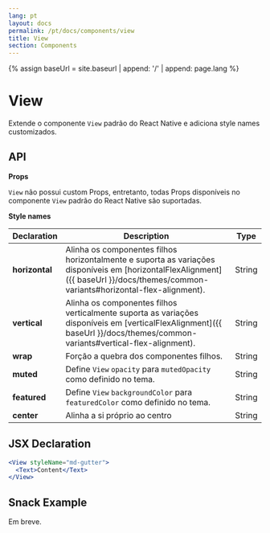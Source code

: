 ```yaml
---
lang: pt
layout: docs
permalink: /pt/docs/components/view
title: View
section: Components
---
```

{% assign baseUrl = site.baseurl | append: '/' | append: page.lang %}

# View

Extende o componente `View` padrão do React Native e adiciona style names customizados.

## API

**Props**

`View` não possui custom Props, entretanto, todas Props disponíveis no componente `View` padrão do React Native são suportadas.

**Style names**

| Declaration  | Description  | Type  |
|--------------|--------------|-------|
| **horizontal** | Alinha os componentes filhos horizontalmente e suporta as variações disponíveis em [horizontalFlexAlignment]({{ baseUrl }}/docs/themes/common-variants#horizontal-flex-alignment). | String |
| **vertical** | Alinha os componentes filhos verticalmente suporta as variações disponíveis em [verticalFlexAlignment]({{ baseUrl }}/docs/themes/common-variants#vertical-flex-alignment). | String |
| **wrap** | Forção a quebra dos componentes filhos. | String |
| **muted** | Define `View` `opacity` para `mutedOpacity` como definido no tema. | String |
| **featured** | Define `View` `backgroundColor` para `featuredColor` como definido no tema. | String |
| **center** | Alinha a si próprio ao centro | String |

## JSX Declaration

``` jsx
<View styleName="md-gutter">
  <Text>Content</Text>
</View>
```

## Snack Example

Em breve.
